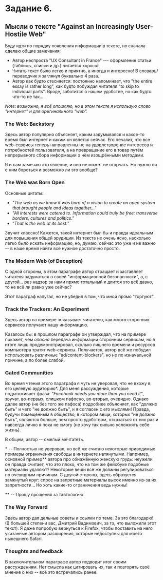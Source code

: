 # Задание 6.
## Мысли о тексте "Against an Increasingly User-Hostile Web"
 
Буду идти по порядку появления информации в тексте, но сначала сделаю общие замечания:
- Автор неспроста "UX Consultant in France" --- оформление статьи (таблицы, списки и др.) читается хорошо.
- Читать текст было легко и приятно, а иногда и интересно! В словарь/переводчик я заглянул буквально 4 раза.
- Автор как будто стесняется: постоянно напоминает, что "the entire essay is rather long", как будто побуждая читателя "to skip to individual parts". Вроде, заботится о нашем удобстве, но как будто что-то не так...

*Note: возможно, я всё опошляю, но в этом тексте я использую слово "интернет" и для оригинального "web".*


### The Web: Backstory

Здесь автор популярно объясняет, каким задумывался и какое-то время был интернет и каким он явлется сейчас. Его печалит, что все web-сервисы теперь направленны не на удовлетворение интересов и потребностей пользователя, а на превращение его в товар путём непрерывного сбора информации о нём изощрёнными методами.

Я и сам замечаю это явление, и оно не может не огорчать. Но нужно ли с ним бороться и возможно ли это вообще?


### The Web was Born Open

Основные цитаты:
- *"The web as we know it was born of a vision to create an open system that brought people and ideas together..."*
- *"All interests were catered to. Information could truly be free: transverse borders, cultures and politics."*
- *"That is the web at its best."*

Звучит классно! Кажется, такой интернет был бы и правда идеальным для повышения общей эрудиции. Из текста не очень ясно, насколько легко было искать информацию, но, думаю, сейчас это уже и не важно -- в наше время найти всё нужное достаточно просто.


### The Modern Web (of Deception)

С одной стороны, в этом параграфе автор стращает и заставляет читателя задуматься о своей "информационной безопасности", а, с другой... раз надзор за нами прямо тотальный и длится это всё давно, то не всё ли равно уже сейчас?

Этот параграф напугал, но не убедил в том, что мной прямо "торгуют".


### Track the Trackers: An Experiment

Здесь автор на примере показывает читателю, как много сторонних сервисов получают нашу информацию.

Казалось бы: в прошлом параграфе он утверждал, что на примере покажет, чем *опасна* передача информации сторонним сервисам, но в итоге лишь продемонстрировал, сколько лишнего времени и ресурсов компьютера тратят web-сервисы. Получается, автор всё же побудил использовать различные "ad/content-blockers", но не по изначальной причине, а по более слабой.


### Gated Communities

Во время чтения этого параграфа я чуть не уверовал, что не вхожу в его целевую аудиторию\*. Для меня рассуждения, которые подытоживает фраза: *"Facebook needs you more than you need it"*, звучат, во-первых, слишком пафосно, во-вторых, очевидно. Однако далее автор (не без того же пафоса) подробнее объясняет, как "должно быть" и чего "не должно быть", и я согласен с его мыслями! Правда, будучи помещённым в общество, в котором вещи, которых "не должно быть", являются больше, чем просто удобством, отказаться от них раз и навсегда лично я пока не смогу (не хочу так сильно усложнять себе жизнь).

В общем, автор -- смелый мечтатеть.

\* -- Полностью не уверовал, но всё же считаю некоторые приводимые примеры ограничения свободы в интернете натянутыми. Например, основной пример\*\* автора про обнажённую женскую грудь: неужели он правда считает, что это плохо, что на том же фейсбуке подобные материалы удаляют? Некоторые вещи всё же должны регулироваться по очевидным причинам. С другой стороны, здесь образуется замкнутый круг: спрос на запретные материалы высок именно из-за их запретности... Но хоть какие-то ограничения ведь нужны!

\*\* -- Прошу прощения за тавтологию.


### The Way Forward

Здесь автор дал дельные советы и ссылки по теме. За это благодарю! (В большей степени вас, Дмитрий Вадимович, за то, что выложили этот текст). Я даже попробую вернуться к Firefox, чтобы поставить на него указанные автором расширения, которые недоступны для моего нынешнего Safari.


### Thoughts and feedback

В заключительном параграфе автор подводит итог своим рассуждениям. Нет смысла как цитировать их, так и повторять своё мнение о них -- всё это встречались ранее.